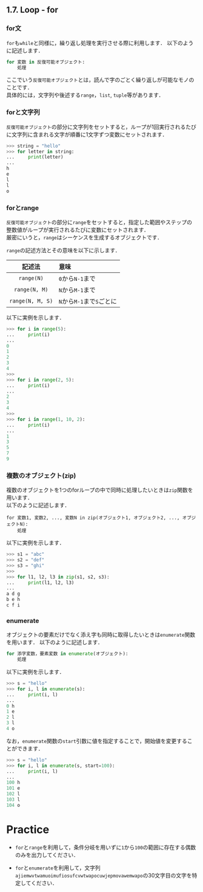 ## 1.7. Loop - for
### for文
`for`も`while`と同様に，繰り返し処理を実行させる際に利用します．
以下のように記述します．

```python
for 変数 in 反復可能オブジェクト:
    処理
```

ここでいう`反復可能オブジェクト`とは，読んで字のごとく繰り返しが可能なモノのことです．  
具体的には，文字列や後述する`range`，`list`, `tuple`等があります．

### forと文字列
`反復可能オブジェクト`の部分に文字列をセットすると，ループが1回実行されるたびに文字列に含まれる文字が順番に1文字ずつ変数にセットされます．

```python
>>> string = "hello"
>>> for letter in string:
...     print(letter)
... 
h
e
l
l
o
```

### forとrange
`反復可能オブジェクト`の部分に`range`をセットすると，指定した範囲やステップの整数値がループが実行されるたびに変数にセットされます．  
厳密にいうと，`range`はシーケンスを生成するオブジェクトです．

`range`の記述方法とその意味を以下に示します．

|記述法|意味|
|:-:|:-|
|`range(N)`|`0`から`N-1`まで|
|`range(N, M)`|`N`から`M-1`まで|
|`range(N, M, S)`|`N`から`M-1`まで`S`ごとに|

以下に実例を示します．

```python
>>> for i in range(5):
...     print(i)
... 
0
1
2
3
4
>>> 
>>> for i in range(2, 5):
...     print(i)
... 
2
3
4
>>> 
>>> for i in range(1, 10, 2):
...     print(i)
... 
1
3
5
7
9
```

### 複数のオブジェクト(zip)
複数のオブジェクトを1つのforループの中で同時に処理したいときは`zip`関数を用います．  
以下のように記述します．

```
for 変数1, 変数2, ..., 変数N in zip(オブジェクト1, オブジェクト2, ..., オブジェクトN):
    処理
```

以下に実例を示します．

```python
>>> s1 = "abc"
>>> s2 = "def"
>>> s3 = "ghi"
>>>
>>> for l1, l2, l3 in zip(s1, s2, s3):
...     print(l1, l2, l3)
... 
a d g
b e h
c f i
```

### enumerate
オブジェクトの要素だけでなく添え字も同時に取得したいときは`enumerate`関数を用います．
以下のように記述します．

```python
for 添字変数，要素変数 in enumerate(オブジェクト):
    処理
```

以下に実例を示します．

```python
>>> s = "hello"
>>> for i, l in enumerate(s):
...     print(i, l)
... 
0 h
1 e
2 l
3 l
4 o
```

なお，`enumerate`関数の`start`引数に値を指定することで，開始値を変更することができます．

```python
>>> s = "hello"
>>> for i, l in enumerate(s, start=100):
...     print(i, l)
... 
100 h
101 e
102 l
103 l
104 o
```

# Practice
- `for`と`range`を利用して，条件分岐を用いずに`1`から`100`の範囲に存在する偶数のみを出力してください．

- `for`と`enumerate`を利用して，文字列`ajiemwvtwamuoimufiosufcvwtwapocuwjepmovawemwapo`の30文字目の文字を特定してください．
